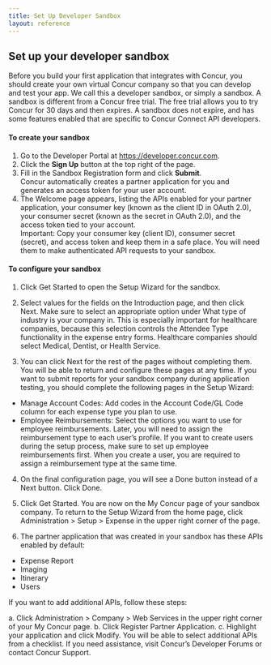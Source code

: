 ```yaml
---
title: Set Up Developer Sandbox
layout: reference
---
```


## Set up your developer sandbox

Before you build your first application that integrates with Concur, you should create your own virtual Concur company so that you can develop and test your app. We call this a developer sandbox, or simply a sandbox. 
A sandbox is different from a Concur free trial. The free trial allows you to try Concur for 30 days and then expires. A sandbox does not expire, and has some features enabled that are specific to Concur Connect API developers.

#### To create your sandbox

1. Go to the Developer Portal at https://developer.concur.com.
2. Click the **Sign Up** button at the top right of the page.
3. Fill in the Sandbox Registration form and click **Submit**.    
Concur automatically creates a partner application for you and generates an access token for your user account.
4. The Welcome page appears, listing the APIs enabled for your partner application, your consumer key (known as the client ID in OAuth 2.0), your consumer secret (known as the secret in OAuth 2.0), and the access token tied to your account.    
Important: Copy your consumer key (client ID), consumer secret (secret), and access token and keep them in a safe place. You will need them to make authenticated API requests to your sandbox.

#### To configure your sandbox

1.	Click Get Started to open the Setup Wizard for the sandbox. 

2.	Select values for the fields on the Introduction page, and then click Next. 
Make sure to select an appropriate option under What type of industry is your company in. This is especially important for healthcare companies, because this selection controls the Attendee Type functionality in the expense entry forms. Healthcare companies should select Medical, Dentist, or Health Service.

3.	You can click Next for the rest of the pages without completing them. You will be able to return and configure these pages at any time.
   If you want to submit reports for your sandbox company during application testing, you should complete the following pages in the Setup Wizard:

* Manage Account Codes: Add codes in the Account Code/GL Code column for each expense type you plan to use.
* Employee Reimbursements: Select the options you want to use for employee reimbursements. Later, you will need to assign the reimbursement type to each user’s profile.
If you want to create users during the setup process, make sure to set up employee reimbursements first. When you create a user, you are required to assign a reimbursement type at the same time.

4.	On the final configuration page, you will see a Done button instead of a Next button. Click Done.

5.	Click Get Started. You are now on the My Concur page of your sandbox company. To return to the Setup Wizard from the home page, click Administration > Setup > Expense in the upper right corner of the page.
 
6.	The partner application that was created in your sandbox has these APIs enabled by default:

   * Expense Report
   * Imaging
   * Itinerary
   * Users

If you want to add additional APIs, follow these steps:

a.	Click Administration > Company > Web Services in the upper right corner of your My Concur page. 
b.	Click Register Partner Application.
c.	Highlight your application and click Modify. You will be able to select additional APIs from a checklist.
 If you need assistance, visit Concur’s Developer Forums or contact Concur Support.
